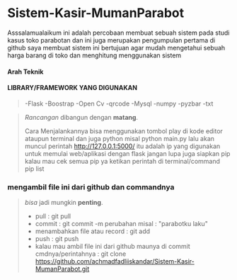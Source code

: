 # Sistem-Kasir-MumanParabot
Asssalamualaikum ini adalah percobaan membuat sebuah sistem pada studi kasus toko parabotan dan ini juga merupakan pengumpulan pertama di github 
saya membuat sistem ini bertujuan agar mudah mengetahui sebuah harga barang di toko dan menghitung menggunakan sistem

<h4>Arah Teknik</h4>

#### LIBRARY/FRAMEWORK YANG DIGUNAKAN

> -Flask
> -Boostrap
> -Open Cv
> -qrcode
> -Mysql
> -numpy
> -pyzbar
> -txt

>  *Rancangan* dibangun dengan **matang**.
>
> Cara Menjalankannya bisa menggunakan tombol play di kode editor ataupun terminal dan juga python <file> misal python main.py
> lalu akan muncul perintah http://127.0.0.1:5000/ itu adalah ip yang digunakan untuk memulai web/aplikasi dengan flask
> jangan lupa juga siapkan pip
> kalau mau cek semua pip ya ketikan perintah di terminal/command pip list
>

### mengambil file ini dari github dan commandnya
> *bisa* jadi mungkin **penting**.
> - pull : git pull
> - commit : git commit -m perubahan misal : "parabotku laku"
> - menambahkan file atau record : git add
> - push : git push
> - kalau mau ambil file ini dari github maunya di commit cmdnya/perintahnya : git clone https://github.com/achmadfadliiskandar/Sistem-Kasir-MumanParabot.git

